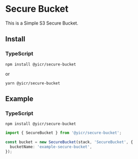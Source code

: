 # Secure Bucket

This is a Simple S3 Secure Bucket.


## Install

### TypeScript

```shell
npm install @yicr/secure-bucket
```
or
```shell
yarn @yicr/secure-bucket
```

## Example

### TypeScript

```shell
npm install @yicr/secure-bucket
```

```typescript
import { SecureBucket } from '@yicr/secure-bucket';

const bucket = new SecureBucket(stack, 'SecureBucket', {
  bucketName: 'example-secure-bucket',
});

```